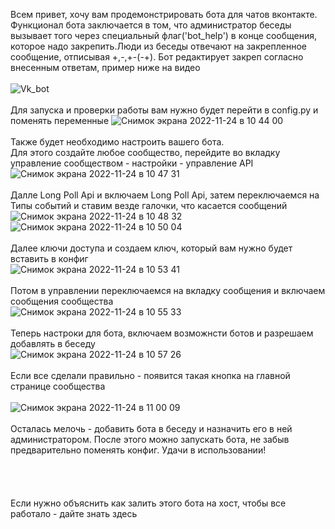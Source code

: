 Всем привет, хочу вам продемонстрировать бота для чатов вконтакте. Функционал бота заключается в том, что администратор беседы вызывает того
через специальный флаг('bot_help') в конце сообщения, которое надо закрепить.Люди из беседы отвечают на закрепленное сообщение, отписывая +,-,+-(-+). Бот редактирует закреп согласно внесенным ответам, пример ниже на видео<br><br>
![Vk_bot](https://user-images.githubusercontent.com/77235598/203727548-32f600c3-5468-45ef-980f-76015eeb1f4c.gif)<br><br>
Для запуска и проверки работы вам нужно будет перейти в config.py и поменять переменные
![Снимок экрана 2022-11-24 в 10 44 00](https://user-images.githubusercontent.com/77235598/203722939-71ca8a4a-ba4c-445e-8557-8b7177177f2e.png)<br><br>
Также будет необходимо настроить вашего бота.<br>
Для этого создайте любое сообщество, перейдите во вкладку управление сообществом - настройки - управление API<br>
![Снимок экрана 2022-11-24 в 10 47 31](https://user-images.githubusercontent.com/77235598/203723603-aca7bcb4-9339-4f25-b73b-814039578c97.png)<br><br>
Далле Long Poll Api и включаем Long Poll Api, затем переключаемся на Типы событий и ставим везде галочки, что касается сообщений<br>
![Снимок экрана 2022-11-24 в 10 48 32](https://user-images.githubusercontent.com/77235598/203724031-43163c35-31bd-4023-be5d-40c85dd2b294.png)
![Снимок экрана 2022-11-24 в 10 50 04](https://user-images.githubusercontent.com/77235598/203724162-a3fe11e6-65e1-4719-8871-844ed9d3bea0.png)<br><br>
Далее ключи доступа и создаем ключ, который вам нужно будет вставить в конфиг<br>
![Снимок экрана 2022-11-24 в 10 53 41](https://user-images.githubusercontent.com/77235598/203724882-50c09240-c878-45fc-bd15-4e4a32515292.png)<br><br>
Потом в управлении переключаемся на вкладку сообщения и включаем сообщения сообщества<br>
![Снимок экрана 2022-11-24 в 10 55 33](https://user-images.githubusercontent.com/77235598/203725214-dcfdc952-ab3c-42bd-8f3c-c61b617911ea.png)<br><br>
Теперь настроки для бота, включаем возможнсти ботов и разрешаем добавлять в беседу <br>
![Снимок экрана 2022-11-24 в 10 57 26](https://user-images.githubusercontent.com/77235598/203725520-9c1e77ea-c32f-42b0-96ba-4a198fd38cf8.png)<br><br>
Если все сделали правильно - появится такая кнопка на главной странице сообщества <br><br>
![Снимок экрана 2022-11-24 в 11 00 09](https://user-images.githubusercontent.com/77235598/203726032-ec05fd7a-5c9d-448f-bd4e-9576e5ad7ea6.png)<br><br>
Осталась мелочь - добавить бота в беседу и назначить его в ней администратором. После этого можно запускать бота, не забыв предварительно поменять конфиг.
Удачи в использовании!<br><br><br><br><br>
Если нужно объяснить как залить этого бота на хост, чтобы все работало - дайте знать здесь
